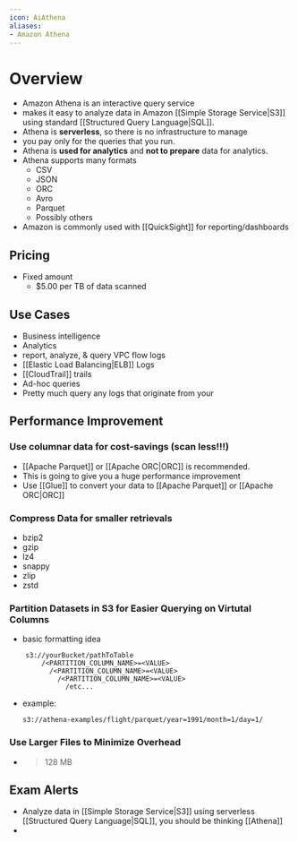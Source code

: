 ```yaml
---
icon: AiAthena
aliases:
- Amazon Athena
---
```

# Overview

-  Amazon Athena is an interactive query service
- makes it easy to analyze data in Amazon [[Simple Storage Service|S3]] using standard [[Structured Query Language|SQL]]. 
- Athena is **serverless**, so there is no infrastructure to manage
- you pay only for the queries that you run. 
- Athena is **used for analytics** and **not to prepare** data for analytics.
- Athena supports many formats
	- CSV
	- JSON
	- ORC
	- Avro
	- Parquet
	- Possibly others
- Amazon is commonly used with [[QuickSight]] for reporting/dashboards

## Pricing
- Fixed amount
	- $5.00 per TB of data scanned

## Use Cases
- Business intelligence
- Analytics
- report, analyze, & query VPC flow logs
- [[Elastic Load Balancing|ELB]] Logs
- [[CloudTrail]] trails
- Ad-hoc queries
- Pretty much query any logs that originate from your 

## Performance Improvement

### Use **columnar data** for cost-savings (scan less!!!)
- [[Apache Parquet]] or [[Apache ORC|ORC]] is recommended.
- This is going to give you a huge performance improvement
- Use [[Glue]] to convert your data to [[Apache Parquet]] or [[Apache ORC|ORC]]

### Compress Data for smaller retrievals
- bzip2
- gzip
- lz4
- snappy
- zlip
- zstd

### Partition Datasets in S3 for Easier Querying on Virtutal Columns
- basic formatting idea
```
	s3://yourBucket/pathToTable
		/<PARTITION_COLUMN_NAME>=<VALUE>
		  /<PARTITION_COLUMN_NAME>=<VALUE>
		    /<PARTITION_COLUMN_NAME>=<VALUE>
		      /etc...
```
- example:
	```
	s3://athena-examples/flight/parquet/year=1991/month=1/day=1/
	```

### Use Larger Files to Minimize Overhead
- >128 MB
## Exam Alerts
- Analyze data in [[Simple Storage Service|S3]] using serverless [[Structured Query Language|SQL]], you should be thinking [[Athena]]
- 






